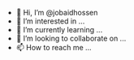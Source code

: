 - 👋 Hi, I’m @jobaidhossen
- 👀 I’m interested in ...
- 🌱 I’m currently learning ...
- 💞️ I’m looking to collaborate on ...
- 📫 How to reach me ...

<!---
jobaidhossen/jobaidhossen is a ✨ special ✨ repository because its `README.md` (this file) appears on your GitHub profile.
You can click the Preview link to take a look at your changes.
--->
